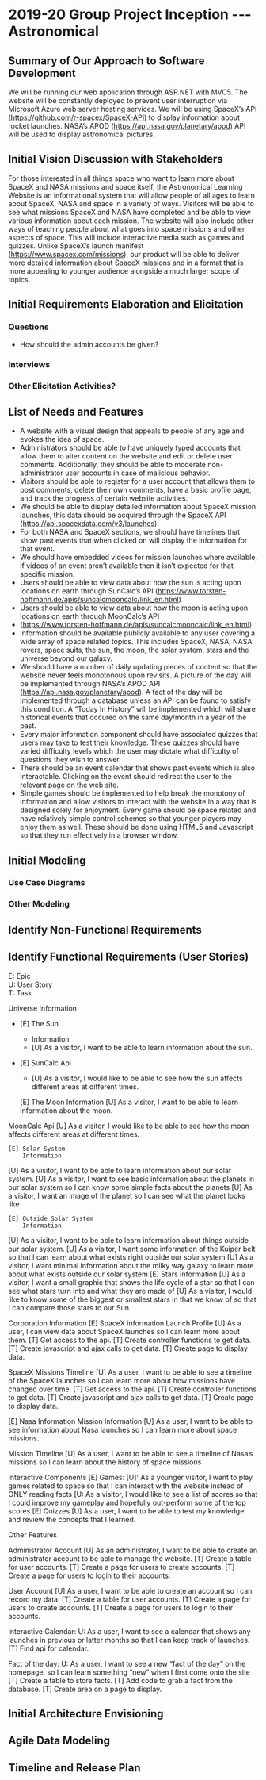 2019-20 Group Project Inception --- Astronomical
=====================================

## Summary of Our Approach to Software Development
We will be running our web application through ASP.NET with MVC5. The website will be constantly deployed to prevent user interruption via Microsoft Azure web server hosting services. We will be using SpaceX’s API (https://github.com/r-spacex/SpaceX-API) to display information about rocket launches. NASA’s APOD (https://api.nasa.gov/planetary/apod) API will be used to display astronomical pictures.

## Initial Vision Discussion with Stakeholders
For those interested in all things space who want to learn more about SpaceX and NASA missions and space itself, the Astronomical Learning Website is an informational system that will allow people of all ages to learn about SpaceX, NASA and space in a variety of ways. Visitors will be able to see what missions SpaceX and NASA have completed and be able to view various information about each mission. The website will also include other ways of teaching people about what goes into space missions and other aspects of space. This will include interactive media such as games and quizzes. Unlike SpaceX’s launch manifest (https://www.spacex.com/missions), our product will be able to deliver more detailed information about SpaceX missions and in a format that is more appealing to younger audience alongside a much larger scope of topics.

## Initial Requirements Elaboration and Elicitation

### Questions
* How should the admin accounts be given?

### Interviews

### Other Elicitation Activities?

## List of Needs and Features

* A website with a visual design that appeals to people of any age and evokes the idea of space.
* Administrators should be able to have uniquely typed accounts that allow them to alter content on the website and edit or delete user comments. Additionally, they should be able to moderate non-administrator user accounts in case of malicious behavior.
* Visitors should be able to register for a user account that allows them to post comments, delete their own comments, have a basic profile page, and track the progress of certain website activities.
* We should be able to display detailed information about SpaceX mission launches, this data should be acquired through the SpaceX API (https://api.spacexdata.com/v3/launches).
* For both NASA and SpaceX sections, we should have timelines that show past events that when clicked on will display the information for that event.
* We should have embedded videos for mission launches where available, if videos of an event aren’t available then it isn’t expected for that specific mission.
* Users should be able to view data about how the sun is acting upon locations on earth through SunCalc’s API (https://www.torsten-hoffmann.de/apis/suncalcmooncalc/link_en.html)
* Users should be able to view data about how the moon is acting upon locations on earth through MoonCalc’s API
* (https://www.torsten-hoffmann.de/apis/suncalcmooncalc/link_en.html)
* Information should be available publicly available to any user covering a wide array of space related topics. This includes SpaceX, NASA, NASA rovers, space suits, the sun, the moon, the solar system, stars and the universe beyond our galaxy. 
* We should have a number of daily updating pieces of content so that the website never feels monotonous upon revisits. A picture of the day will be implemented through NASA’s APOD API (https://api.nasa.gov/planetary/apod). A fact of the day will be implemented through a database unless an API can be found to satisfy this condition. A “Today In History” will be implemented which will share historical events that occured on the same day/month in a year of the past. 
* Every major information component should have associated quizzes that users may take to test their knowledge. These quizzes should have varied difficulty levels which the user may dictate what difficulty of questions they wish to answer.
* There should be an event calendar that shows past events which is also interactable. Clicking on the event should redirect the user to the relevant page on the web site. 
* Simple games should be implemented to help break the monotony of information and allow visitors to interact with the website in a way that is designed solely for enjoyment. Every game should be space related and have relatively simple control schemes so that younger players may enjoy them as well. These should be done using HTML5 and Javascript so that they run effectively in a browser window.  

## Initial Modeling

### Use Case Diagrams

### Other Modeling

## Identify Non-Functional Requirements

## Identify Functional Requirements (User Stories)

E: Epic  
U: User Story  
T: Task  


Universe Information
* [E] The Sun
	* Information
	* [U] As a visitor, I want to be able to learn information about the sun.

* [E] SunCalc Api
	* [U] As a visitor, I would like to be able to see how the sun affects different areas at different times.

	[E] The Moon
		Information
[U] As a visitor, I want to be able to learn information about the moon.

MoonCalc Api
[U] As a visitor, I would like to be able to see how the moon affects different areas 		at different times. 

	[E] Solar System
		Information
[U] As a visitor, I want to be able to learn information about our solar system.
[U] As a visitor, I want to see basic information about the planets in our solar system so I can know some simple facts about the planets
[U] As a visitor, I want an image of the planet so I can see what the planet looks like

	[E] Outside Solar System
		Information
[U] As a visitor, I want to be able to learn information about things outside our	 	solar system.
[U] As a visitor, I want some information of the Kuiper belt so that I can learn about what exists right outside our solar system
[U] As a visitor, I want minimal information about the milky way galaxy to learn more about what exists outside our solar system
	[E] Stars
		Information
[U] As a visitor, I want a small graphic that shows the life cycle of a star so that I
can see what stars turn into and what they are made of
[U] As a visitor, I would like to know some of the biggest or smallest stars in that
we know of so that I can compare those stars to our Sun 


Corporation Information
[E] SpaceX information
Launch Profile
		[U] As a user, I can view data about SpaceX launches so I can learn more about			 	them. 
			[T] Get access to the api.
			[T] Create controller functions to get data.
			[T] Create javascript and ajax calls to get data.
			[T] Create page to display data.

SpaceX Missions Timeline
		[U] As a user, I want to be able to see a timeline of the SpaceX launches so I can 			learn more about how missions have changed over time.
			[T] Get access to the api.
			[T] Create controller functions to get data.
			[T] Create javascript and ajax calls to get data.
			[T] Create page to display data.


[E] Nasa Information
Mission Information
			[U] As a user, I want to be able to see information about Nasa launches				 so I can learn more about space missions.

Mission Timeline
			[U] As a user, I want to be able to see a timeline of Nasa’s missions so I				 can learn about the history of space missions
		

Interactive Components
[E] Games:
[U]: As a younger visitor, I want to play games related to space so that I can interact with the website instead of ONLY reading facts
[U: As a visitor, I would like to see a list of scores so that I could improve my gameplay and hopefully out-perform some of the top scores
[E] Quizzes
		[U] As a user, I want to be able to test my knowledge and review the concepts			 	that I learned.


Other Features

Administrator Account
	[U] As an administrator, I want to be able to create an administrator account to be able to 	manage the website.
		[T] Create a table for user accounts.
		[T] Create a page for users to create accounts.
		[T] Create a page for users to login to their accounts.

User Account
	[U] As a user, I want to be able to create an account so I can record my data. 
		[T] Create a table for user accounts.
		[T] Create a page for users to create accounts.
		[T] Create a page for users to login to their accounts.

Interactive Calendar:
U: As a user, I want to see a calendar that shows any launches in previous or latter months so that I can keep track of launches.
[T] Find api for calendar.

Fact of the day:
U: As a user, I want to see a new “fact of the day” on the homepage, so I can learn something “new” when I first come onto the site
[T] Create a table to store facts.
[T] Add code to grab a fact from the database.
[T] Create area on a page to display.




## Initial Architecture Envisioning

## Agile Data Modeling

## Timeline and Release Plan




